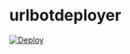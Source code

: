 # urlbotdeployer

[![Deploy](https://www.herokucdn.com/deploy/button.svg)](https://heroku.com/deploy?template=https://github.com/Quicksilver81/urlbotdeployer)
